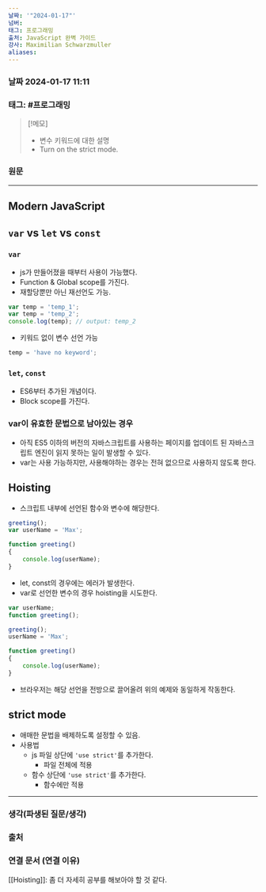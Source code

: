 ```yaml
---
날짜: '"2024-01-17"'
넘버: 
태그: 프로그래밍
출처: JavaScript 완벽 가이드
강사: Maximilian Schwarzmuller
aliases:
---
```

### 날짜  2024-01-17 11:11

### 태그: #프로그래밍 

>[!메모]
> - 변수 키워드에 대한 설명
> - Turn on the strict mode.

### 원문
---
## Modern JavaScript
## `var` vs `let` vs `const`
### `var`
- js가 만들어졌을 때부터 사용이 가능했다. 
- Function & Global scope를 가진다.
- 재할당뿐만 아닌 재선언도 가능.
```js
var temp = 'temp_1';
var temp = 'temp_2';
console.log(temp); // output: temp_2
```
- 키워드 없이 변수 선언 가능
```js
temp = 'have no keyword';
```
### `let`, `const`
- ES6부터 추가된 개념이다.
- Block scope를 가진다.
### var이 유효한 문법으로 남아있는 경우
- 아직 ES5 이하의 버전의 자바스크립트를 사용하는 페이지를 업데이트 된 자바스크립트 엔진이 읽지 못하는 일이 발생할 수 있다.
- var는 사용 가능하지만, 사용해야하는 경우는 전혀 없으므로 사용하지 않도록 한다.
## Hoisting
- 스크립트 내부에 선언된 함수와 변수에 해당한다.
```js
greeting();
var userName = 'Max';

function greeting()
{
	console.log(userName);
}
```
- let, const의 경우에는 에러가 발생한다.
- var로 선언한 변수의 경우 hoisting을 시도한다.
```js
var userName;
function greeting();

greeting();
userName = 'Max';

function greeting()
{
	console.log(userName);
}
```
- 브라우저는 해당 선언을 전방으로 끌어올려 위의 예제와 동일하게 작동한다.
## strict mode
- 애매한 문법을 배제하도록 설정할 수 있음.
- 사용법
	- js 파일 상단에 `'use strict'`를 추가한다.
		- 파일 전체에 적용
	- 함수 상단에 `'use strict'`를 추가한다.
		- 함수에만 적용
---
### 생각(파생된 질문/생각)

### 출처

### 연결 문서 (연결 이유)
[[Hoisting]]: 좀 더 자세히 공부를 해보아야 할 것 같다.

